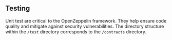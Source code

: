 ## Testing

Unit test are critical to the OpenZeppelin framework. They help ensure code quality and mitigate against security vulnerabilities. The directory structure within the `/test` directory corresponds to the `/contracts` directory.
